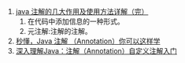 1. [java 注解的几大作用及使用方法详解（完）](https://blog.csdn.net/tigerdsh/article/details/8848890)
    1. 在代码中添加信息的一种形式。
    2. 元注解:注解的注解。
1. [秒懂，Java 注解 （Annotation）你可以这样学](https://blog.csdn.net/briblue/article/details/73824058)    
2. [深入理解Java：注解（Annotation）自定义注解入门](http://www.cnblogs.com/peida/archive/2013/04/24/3036689.html)
